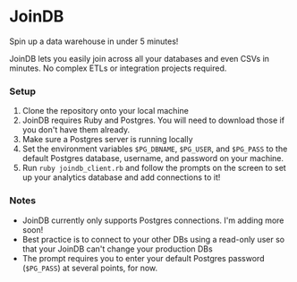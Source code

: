 # JoinDB
Spin up a data warehouse in under 5 minutes!

JoinDB lets you easily join across all your databases and even CSVs in minutes. No complex ETLs or integration projects required.

### Setup
1. Clone the repository onto your local machine
2. JoinDB requires Ruby and Postgres. You will need to download those if you don't have them already.
3. Make sure a Postgres server is running locally
4. Set the environment variables `$PG_DBNAME`, `$PG_USER`, and `$PG_PASS` to the default Postgres database, username, and password on your machine.
5. Run `ruby joindb_client.rb` and follow the prompts on the screen to set up your analytics database and add connections to it!

### Notes
- JoinDB currently only supports Postgres connections. I'm adding more soon!
- Best practice is to connect to your other DBs using a read-only user so that your JoinDB can't change your production DBs
- The prompt requires you to enter your default Postgres password (`$PG_PASS`) at several points, for now.
